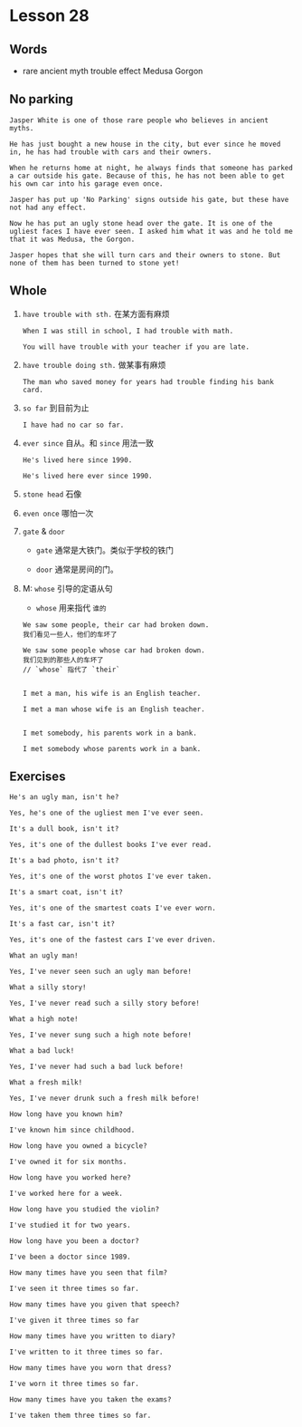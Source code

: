 # Lesson 28

## Words

- rare ancient myth trouble effect Medusa Gorgon

## No parking

```
Jasper White is one of those rare people who believes in ancient myths.

He has just bought a new house in the city, but ever since he moved in, he has had trouble with cars and their owners.

When he returns home at night, he always finds that someone has parked a car outside his gate. Because of this, he has not been able to get his own car into his garage even once.

Jasper has put up 'No Parking' signs outside his gate, but these have not had any effect.

Now he has put an ugly stone head over the gate. It is one of the ugliest faces I have ever seen. I asked him what it was and he told me that it was Medusa, the Gorgon.

Jasper hopes that she will turn cars and their owners to stone. But none of them has been turned to stone yet!
```

## Whole

1. `have trouble with sth.` 在某方面有麻烦

   ```
   When I was still in school, I had trouble with math.

   You will have trouble with your teacher if you are late.
   ```

2. `have trouble doing sth.` 做某事有麻烦

   ```
   The man who saved money for years had trouble finding his bank card.
   ```

3. `so far` 到目前为止

   ```
   I have had no car so far.
   ```

4. `ever since` 自从。和 `since` 用法一致

   ```
   He's lived here since 1990.

   He's lived here ever since 1990.
   ```

5. `stone head` 石像

6. `even once` 哪怕一次

7. `gate` & `door`

   - `gate` 通常是大铁门。类似于学校的铁门

   - `door` 通常是房间的门。

8. M: `whose` 引导的定语从句

   - `whose` 用来指代 `谁的`

   ```
   We saw some people, their car had broken down.
   我们看见一些人，他们的车坏了

   We saw some people whose car had broken down.
   我们见到的那些人的车坏了
   // `whose` 指代了 `their`


   I met a man, his wife is an English teacher.

   I met a man whose wife is an English teacher.


   I met somebody, his parents work in a bank.

   I met somebody whose parents work in a bank.
   ```

## Exercises

```
He's an ugly man, isn't he?

Yes, he's one of the ugliest men I've ever seen.
```

```
It's a dull book, isn't it?

Yes, it's one of the dullest books I've ever read.
```

```
It's a bad photo, isn't it?

Yes, it's one of the worst photos I've ever taken.
```

```
It's a smart coat, isn't it?

Yes, it's one of the smartest coats I've ever worn.
```

```
It's a fast car, isn't it?

Yes, it's one of the fastest cars I've ever driven.
```

```
What an ugly man!

Yes, I've never seen such an ugly man before!
```

```
What a silly story!

Yes, I've never read such a silly story before!
```

```
What a high note!

Yes, I've never sung such a high note before!
```

```
What a bad luck!

Yes, I've never had such a bad luck before!
```

```
What a fresh milk!

Yes, I've never drunk such a fresh milk before!
```

```
How long have you known him?

I've known him since childhood.
```

```
How long have you owned a bicycle?

I've owned it for six months.
```

```
How long have you worked here?

I've worked here for a week.
```

```
How long have you studied the violin?

I've studied it for two years.
```

```
How long have you been a doctor?

I've been a doctor since 1989.
```

```
How many times have you seen that film?

I've seen it three times so far.
```

```
How many times have you given that speech?

I've given it three times so far
```

```
How many times have you written to diary?

I've written to it three times so far.
```

```
How many times have you worn that dress?

I've worn it three times so far.
```

```
How many times have you taken the exams?

I've taken them three times so far.
```

